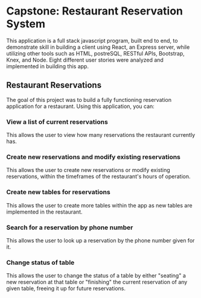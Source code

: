 # Capstone: Restaurant Reservation System

This application is a full stack javascript program, built end to end, to demonstrate skill in building a client using React, an Express server, while utilizing other tools such as HTML, postreSQL, RESTful APIs, Bootstrap, Knex, and Node. Eight different user stories were analyzed and implemented in building this app.

## Restaurant Reservations
The goal of this project was to build a fully functioning reservation application for a restaurant. Using this application, you can:

### View a list of current reservations
This allows the user to view how many reservations the restaurant currently has.

### Create new reservations and modify existing reservations
This allows the user to create new reservations or modify existing reservations, within the timeframes of the restaurant's hours of operation.

### Create new tables for reservations
This allows the user to create more tables within the app as new tables are implemented in the restaurant.

### Search for a reservation by phone number
This allows the user to look up a reservation by the phone number given for it.

### Change status of table
This allows the user to change the status of a table by either "seating" a new reservation at that table or "finishing" the current reservation of any given table, freeing it up for future reservations.


